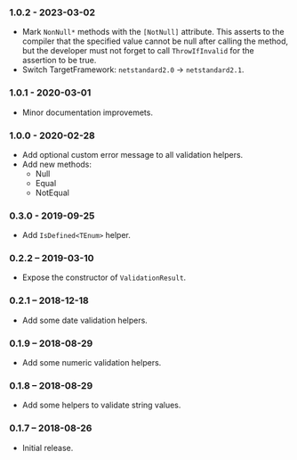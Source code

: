 ### 1.0.2 - 2023-03-02

- Mark `NonNull*` methods with the `[NotNull]` attribute. This asserts to the compiler that the specified value
  cannot be null after calling the method, but the developer must not forget to call `ThrowIfInvalid` for the
  assertion to be true.
- Switch TargetFramework: `netstandard2.0` -> `netstandard2.1`.

### 1.0.1 - 2020-03-01

- Minor documentation improvemets.

### 1.0.0 - 2020-02-28

- Add optional custom error message to all validation helpers.
- Add new methods:
  - Null
  - Equal
  - NotEqual


### 0.3.0 - 2019-09-25

- Add `IsDefined<TEnum>` helper.

### 0.2.2 – 2019-03-10

- Expose the constructor of `ValidationResult`.

### 0.2.1 – 2018-12-18

- Add some date validation helpers.

### 0.1.9 – 2018-08-29

- Add some numeric validation helpers.

### 0.1.8 – 2018-08-29

- Add some helpers to validate string values.

### 0.1.7 – 2018-08-26

- Initial release.